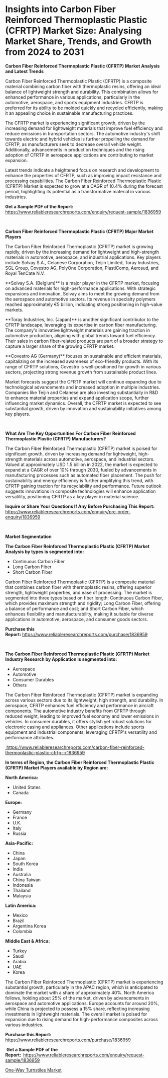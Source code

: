<p><h1>Insights into Carbon Fiber Reinforced Thermoplastic Plastic (CFRTP) Market Size: Analysing Market Share, Trends, and Growth from 2024 to 2031</h1></p><p><strong>Carbon Fiber Reinforced Thermoplastic Plastic (CFRTP) Market Analysis and Latest Trends</strong></p>
<p><p>Carbon Fiber Reinforced Thermoplastic Plastic (CFRTP) is a composite material combining carbon fiber with thermoplastic resins, offering an ideal balance of lightweight strength and durability. This combination allows for enhanced performance in various applications, particularly in the automotive, aerospace, and sports equipment industries. CFRTP is preferred for its ability to be molded quickly and recycled efficiently, making it an appealing choice in sustainable manufacturing practices.</p><p>The CFRTP market is experiencing significant growth, driven by the increasing demand for lightweight materials that improve fuel efficiency and reduce emissions in transportation sectors. The automotive industry's shift towards electric and hybrid vehicles is further propelling the demand for CFRTP, as manufacturers seek to decrease overall vehicle weight. Additionally, advancements in production techniques and the rising adoption of CFRTP in aerospace applications are contributing to market expansion.</p><p>Latest trends indicate a heightened focus on research and development to enhance the properties of CFRTP, such as improving impact resistance and processing capabilities. The Carbon Fiber Reinforced Thermoplastic Plastic (CFRTP) Market is expected to grow at a CAGR of 10.4% during the forecast period, highlighting its potential as a transformative material in various industries.</p></p>
<p><strong>Get a Sample PDF of the Report:&nbsp;</strong> <a href="https://www.reliableresearchreports.com/enquiry/request-sample/1836959?utm_campaign=1927&utm_medium=2&utm_source=Github&utm_content=ia&utm_term=31122024&utm_id=carbon-fiber-reinforced-thermoplastic-plastic-cfrtp">https://www.reliableresearchreports.com/enquiry/request-sample/1836959</a></p>
<p>&nbsp;</p>
<p><strong>Carbon Fiber Reinforced Thermoplastic Plastic (CFRTP) Major Market Players</strong></p>
<p><p>The Carbon Fiber Reinforced Thermoplastic (CFRTP) market is growing rapidly, driven by the increasing demand for lightweight and high-strength materials in automotive, aerospace, and industrial applications. Key players include Solvay S.A., Celanese Corporation, Teijin Limited, Toray Industries, SGL Group, Covestro AG, PolyOne Corporation, PlastiComp, Aerosud, and Royal TenCate N.V.</p><p>**Solvay S.A. (Belgium)** is a major player in the CFRTP market, focusing on advanced materials for high-performance applications. With strategic expansions and innovation, Solvay aims to meet the growing demand from the aerospace and automotive sectors. Its revenue in specialty polymers reached approximately €5 billion, indicating strong positioning in high-value markets.</p><p>**Toray Industries, Inc. (Japan)** is another significant contributor to the CFRTP landscape, leveraging its expertise in carbon fiber manufacturing. The company's innovative lightweight materials are gaining traction in automotive production, aligning with global trends toward fuel efficiency. Their sales in carbon fiber-related products are part of a broader strategy to capture a larger share of the growing CFRTP market.</p><p>**Covestro AG (Germany)** focuses on sustainable and efficient materials, capitalizing on the increased awareness of eco-friendly products. With its range of CFRTP solutions, Covestro is well-positioned for growth in various sectors, projecting strong revenue growth from sustainable product lines.</p><p>Market forecasts suggest the CFRTP market will continue expanding due to technological advancements and increased adoption in multiple industries. Companies like Teijin and Celanese are also investing substantially in R&D to enhance material properties and expand application scope, further influencing market dynamics. Overall, the CFRTP market is expected to see substantial growth, driven by innovation and sustainability initiatives among key players.</p></p>
<p>&nbsp;</p>
<p><strong>What Are The Key Opportunities For Carbon Fiber Reinforced Thermoplastic Plastic (CFRTP) Manufacturers?</strong></p>
<p><p>The Carbon Fiber Reinforced Thermoplastic (CFRTP) market is poised for significant growth, driven by increasing demand for lightweight, high-strength materials across automotive, aerospace, and industrial sectors. Valued at approximately USD 1.5 billion in 2022, the market is expected to expand at a CAGR of over 10% through 2030, fueled by advancements in manufacturing processes such as automated fiber placement. The push for sustainability and energy efficiency is further amplifying this trend, with CFRTP gaining traction for its recyclability and performance. Future outlook suggests innovations in composite technologies will enhance application versatility, positioning CFRTP as a key player in material science.</p></p>
<p><strong>Inquire or Share Your Questions If Any Before Purchasing This Report:</strong> <a href="https://www.reliableresearchreports.com/enquiry/pre-order-enquiry/1836959?utm_campaign=1927&utm_medium=2&utm_source=Github&utm_content=ia&utm_term=31122024&utm_id=carbon-fiber-reinforced-thermoplastic-plastic-cfrtp">https://www.reliableresearchreports.com/enquiry/pre-order-enquiry/1836959</a></p>
<p>&nbsp;</p>
<p><strong>Market Segmentation</strong></p>
<p><strong>The Carbon Fiber Reinforced Thermoplastic Plastic (CFRTP) Market Analysis by types is segmented into:</strong></p>
<p><ul><li>Continuous Carbon Fiber</li><li>Long Carbon Fiber</li><li>Short Carbon Fiber</li></ul></p>
<p><p>Carbon Fiber Reinforced Thermoplastic (CFRTP) is a composite material that combines carbon fiber with thermoplastic resins, offering superior strength, lightweight properties, and ease of processing. The market is segmented into three types based on fiber length: Continuous Carbon Fiber, which provides maximum strength and rigidity; Long Carbon Fiber, offering a balance of performance and cost; and Short Carbon Fiber, which enhances flexibility and manufacturability, making it suitable for diverse applications in automotive, aerospace, and consumer goods sectors.</p></p>
<p><strong>Purchase this Report:&nbsp;</strong><a href="https://www.reliableresearchreports.com/purchase/1836959?utm_campaign=1927&utm_medium=2&utm_source=Github&utm_content=ia&utm_term=31122024&utm_id=carbon-fiber-reinforced-thermoplastic-plastic-cfrtp">https://www.reliableresearchreports.com/purchase/1836959</a></p>
<p>&nbsp;</p>
<p><strong>The Carbon Fiber Reinforced Thermoplastic Plastic (CFRTP) Market Industry Research by Application is segmented into:</strong></p>
<p><ul><li>Aerospace</li><li>Automotive</li><li>Consumer Durables</li><li>Others</li></ul></p>
<p><p>The Carbon Fiber Reinforced Thermoplastic (CFRTP) market is expanding across various sectors due to its lightweight, high strength, and durability. In aerospace, CFRTP enhances fuel efficiency and performance in aircraft components. The automotive industry benefits from CFRTP through reduced weight, leading to improved fuel economy and lower emissions in vehicles. In consumer durables, it offers stylish yet robust solutions for electronic casing and appliances. Other applications include sports equipment and industrial components, leveraging CFRTP's versatility and performance attributes.</p></p>
<p><a href="https://www.reliableresearchreports.com/carbon-fiber-reinforced-thermoplastic-plastic-cfrtp--r1836959?utm_campaign=1927&utm_medium=2&utm_source=Github&utm_content=ia&utm_term=31122024&utm_id=carbon-fiber-reinforced-thermoplastic-plastic-cfrtp">&nbsp;https://www.reliableresearchreports.com/carbon-fiber-reinforced-thermoplastic-plastic-cfrtp--r1836959</a></p>
<p><strong>In terms of Region, the Carbon Fiber Reinforced Thermoplastic Plastic (CFRTP) Market Players available by Region are:</strong></p>
<p>
    <p> <strong> North America: </strong>
        <ul>
            <li>United States</li>
            <li>Canada</li>
        </ul>
        </p> 
    <p> <strong> Europe: </strong>
        <ul>
            <li>Germany</li>
            <li>France</li>
            <li>U.K.</li>
            <li>Italy</li>
            <li>Russia</li>
        </ul>
        </p> 
    <p> <strong> Asia-Pacific: </strong>
        <ul>
            <li>China</li>
            <li>Japan</li>
            <li>South Korea</li>
            <li>India</li>
            <li>Australia</li>
            <li>China Taiwan</li>
            <li>Indonesia</li>
            <li>Thailand</li>
            <li>Malaysia</li>
        </ul>
        </p> 
    <p> <strong> Latin America: </strong>
        <ul>
            <li>Mexico</li>
            <li>Brazil</li>
            <li>Argentina Korea</li>
            <li>Colombia</li>
        </ul>
        </p> 
    <p> <strong> Middle East & Africa: </strong>
        <ul>
            <li>Turkey</li>
            <li>Saudi</li>
            <li>Arabia</li>
            <li>UAE</li>
            <li>Korea</li>
        </ul>
    </p>
    </p>
<p><p>The Carbon Fiber Reinforced Thermoplastic (CFRTP) market is experiencing substantial growth, particularly in the APAC region, which is anticipated to dominate the market with a share of approximately 40%. North America follows, holding about 25% of the market, driven by advancements in aerospace and automotive applications. Europe accounts for around 20%, while China is projected to possess a 15% share, reflecting increasing investments in lightweight materials. The overall market is poised for expansion due to rising demand for high-performance composites across various industries.</p></p>
<p><strong>Purchase this Report: </strong><a href="https://www.reliableresearchreports.com/purchase/1836959?utm_campaign=1927&utm_medium=2&utm_source=Github&utm_content=ia&utm_term=31122024&utm_id=carbon-fiber-reinforced-thermoplastic-plastic-cfrtp">https://www.reliableresearchreports.com/purchase/1836959</a></p>
<p>&nbsp;<strong>Get a Sample PDF of the Report:&nbsp;&nbsp;</strong><a href="https://www.reliableresearchreports.com/enquiry/request-sample/1836959?utm_campaign=1927&utm_medium=2&utm_source=Github&utm_content=ia&utm_term=31122024&utm_id=carbon-fiber-reinforced-thermoplastic-plastic-cfrtp">https://www.reliableresearchreports.com/enquiry/request-sample/1836959</a></p>
<p><strong></strong></p>
<p><p><a href="https://github.com/OlenFleming68/Market-Research-Report-List-1/blob/main/one-way-turnstiles-market.md?utm_campaign=1927&utm_medium=2&utm_source=Github&utm_content=ia&utm_term=31122024&utm_id=carbon-fiber-reinforced-thermoplastic-plastic-cfrtp">One-Way Turnstiles Market</a></p></p>